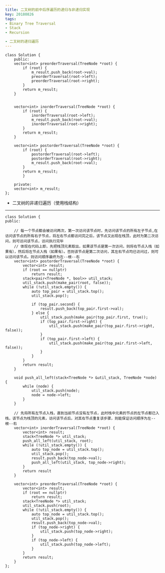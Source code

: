```yaml
---
title: 二叉树的前中后序遍历的递归与非递归实现
key: 20180826
tags:
- Binary Tree Traversal
- Stack
- Recursion

- 二叉树的递归遍历
---
```


<!--more-->
    class Solution {
		public:
	    vector<int> preorderTraversal(TreeNode *root) {
	        if (root) {
	            m_result.push_back(root->val);
	            preorderTraversal(root->left);
	            preorderTraversal(root->right);
	        }
	        return m_result;
	    }
	
	
	    vector<int> inorderTraversal(TreeNode *root) {
	        if (root) {
	            inorderTraversal(root->left);
	            m_result.push_back(root->val);
	            inorderTraversal(root->right);
	        }
	        return m_result;
	    }
	
	    vector<int> postorderTraversal(TreeNode *root) {
	        if (root) {
	            postorderTraversal(root->left);
	            postorderTraversal(root->right);
	            m_result.push_back(root->val);
	        }
	        return m_result;
	    	}
	
		private:
	    vector<int> m_result;
	};


- 二叉树的非递归遍历（使用栈结构）
---
    class Solution {
	public:
		
		// 每一个节点都会被访问两次，第一次访问该节点时，先访问该节点的所有左子节点,在访问该节点的所有右子节点，将左右节点都访问完之后，该节点又出现在栈顶，此时为第二次访问，则可访问该节点，访问执行完毕
		// 体现在代码上即，先把栈顶元素取出，如果该节点是第一次访问，则将右节点入栈（如果有），然后将左节点入栈（如果有）。否则该节点是第二次访问，其左右节点均已访问过，则可以访问该节点。则访问顺序最终为左--根--右
	    vector<int> postorderTraversal(TreeNode *root) {
	        vector<int> result;
	        if (root == nullptr)
	            return result;
	        stack<pair<TreeNode *, bool>> util_stack;
	        util_stack.push(make_pair(root, false));
	        while (!util_stack.empty()) {
	            auto top_pair = util_stack.top();
	            util_stack.pop();
	
	            if (top_pair.second) {
	                result.push_back(top_pair.first->val);
	            } else {
	                util_stack.push(make_pair(top_pair.first, true));
	                if (top_pair.first->right) {
	                    util_stack.push(make_pair(top_pair.first->right, false));
	                }
	                if (top_pair.first->left) {
	                    util_stack.push(make_pair(top_pair.first->left, false));
	                }
	            }
	        }
	        return result;
	    }
	
	    void push_all_left(stack<TreeNode *> &util_stack, TreeNode *node) {
	        while (node) {
	            util_stack.push(node);
	            node = node->left;
	        }
	    }
	
		// 先将所有左节点入栈，直到当前节点没有左节点，此时栈中元素的节点的左节点都已入栈，该节点为栈顶的元素，访问该节点后，对其右节点重复该步骤，则能保证访问顺序为左--根--右
	    vector<int> inorderTraversal(TreeNode *root) {
	        vector<int> result;
	        stack<TreeNode *> util_stack;
	        push_all_left(util_stack, root);
	        while (!util_stack.empty()) {
	            auto top_node = util_stack.top();
	            util_stack.pop();
	            result.push_back(top_node->val);
	            push_all_left(util_stack, top_node->right);
	        }
	        return result
	    }
	
	    vector<int> preorderTraversal(TreeNode *root) {
	        vector<int> result;
	        if (root == nullptr)
	            return result;
	        stack<TreeNode *> util_stack;
	        util_stack.push(root);
	        while (!util_stack.empty()) {
	            auto top_node = util_stack.top();
	            util_stack.pop();
	            result.push_back(top_node->val);
	            if (top_node->right) {
	                util_stack.push(top_node->right);
	            }
	            if (top_node->left) {
	                util_stack.push(top_node->left);
	            }
	        }
	        return result;
	    }
	};